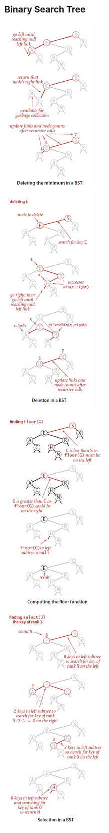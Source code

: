 # Binary Search Tree

![Delete the minimum](images/BST.delete.png)
![Delete a key](images/BST.delete2.png)
![Floor](images/BST.floor.png)
![Select](images/BST.select.png)
